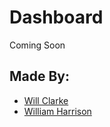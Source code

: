 # Dashboard
Coming Soon

## Made By:
* [Will Clarke](https://github.com/wclarkey)
* [William Harrison](https://github.com/williamdavidharrison)
